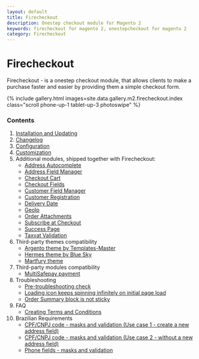 ```yaml
---
layout: default
title: Firecheckout
description: Onestep checkout module for Magento 2
keywords: firecheckout for magento 2, onestepcheckout for magento 2
category: Firecheckout
---
```


# Firecheckout

Firecheckout - is a onestep checkout module, that allows clients to make a purchase
faster and easier by providing them a simple checkout form.

{% include gallery.html images=site.data.gallery.m2.firecheckout.index class="scroll phone-up-1 tablet-up-3 photoswipe" %}

### Contents

 1. [Installation and Updating](installation/)
 2. [Changelog](changelog/)
 3. [Configuration](configuration/)
 4. [Customization](customization/)
 5. Additional modules, shipped together with Firecheckout:
    - [Address Autocomplete](/m2/extensions/address-autocomplete/)
    - [Address Field Manager](/m2/extensions/address-field-manager/)
    - [Checkout Cart](/m2/extensions/checkout-cart/)
    - [Checkout Fields](/m2/extensions/checkout-fields/)
    - [Customer Field Manager](/m2/extensions/customer-field-manager/)
    - [Customer Registration](/m2/extensions/checkout-registration/)
    - [Delivery Date](/m2/extensions/delivery-date/)
    - [GeoIp](/m2/extensions/geoip/)
    - [Order Attachments](/m2/extensions/order-attachments/)
    - [Subscribe at Checkout](/m2/extensions/subscribe-at-checkout/)
    - [Success Page](/m2/extensions/checkout-success/)
    - [Taxvat Validation](/m2/extensions/taxvat/)
 6. Third-party themes compatibility
    - [Argento theme by Templates-Master](third-party-themes/argento/)
    - [Hermes theme by Blue Sky](third-party-themes/hermes/)
    - [Martfury theme](third-party-themes/martfury/)
 7. Third-party modules compatibility
    - [MultiSafepay payment](third-party-modules/multisafepay/)
 8. Troubleshooting
    - [Pre-troubleshooting check](troubleshooting/pre-troubleshooting-check/)
    - [Loading icon keeps spinning infinitely on initial page load](troubleshooting/loading-icon-keeps-spinning/)
    - [Order Summary block is not sticky](troubleshooting/order-summary-is-not-sticky/)
 9. FAQ
    - [Creating Terms and Conditions](faq/creating-terms-and-conditions/)
10. Brazilian Requirements
    - [CPF/CNPJ code - masks and validation (Use case 1 - create a new address field)](brazil/cpf-cnpj/)
    - [CPF/CNPJ code - masks and validation (Use case 2 - without a new address field)](brazil/cpfcnpj/)
    - [Phone fields - masks and validation](brazil/phone-field/)